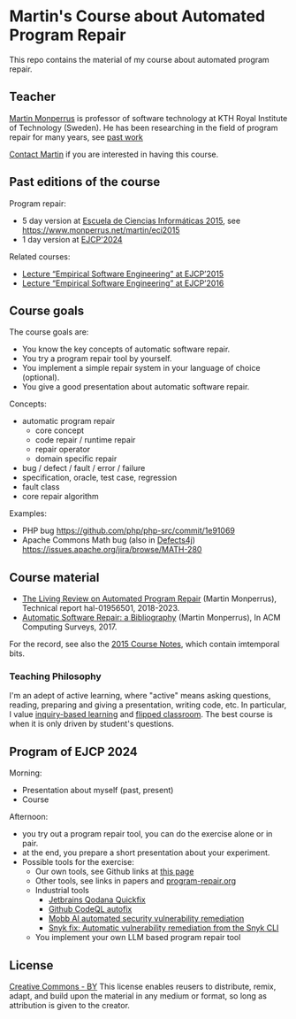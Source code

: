 # Martin's Course about Automated Program Repair

This repo contains the material of my course about automated program repair.

## Teacher

[Martin Monperrus](https://www.monperrus.net/martin/) is professor of software technology at KTH Royal Institute of Technology (Sweden).
He has been researching in the field of program repair for many years, see [past work](https://www.monperrus.net/martin/album?keywords=repair)

[Contact Martin](https://www.monperrus.net/martin/about+me) if you are interested in having this course.

## Past editions of the course

Program repair:
- 5 day version at [Escuela de Ciencias Informáticas 2015](http://dc.uba.ar/events/eci/2015/), see https://www.monperrus.net/martin/eci2015
- 1 day version at [EJCP'2024](https://gpl-ejcp.github.io/ejcp2024)

Related courses:
- [Lecture “Empirical Software Engineering” at EJCP’2015](https://www.monperrus.net/martin/ejcp2015)
- [Lecture “Empirical Software Engineering” at EJCP’2016](https://www.monperrus.net/martin/ejcp2016)


## Course goals

The course goals are:

-   You know the key concepts of automatic software repair.
-   You try a program repair tool by yourself.
-   You implement a simple repair system in your language of choice (optional).
-   You give a good presentation about automatic software repair.

Concepts:
- automatic program repair
  - core concept
  - code repair / runtime repair
  - repair operator
  - domain specific repair
- bug / defect / fault / error / failure
- specification, oracle, test case, regression
- fault class
- core repair algorithm

Examples:

- PHP bug <https://github.com/php/php-src/commit/1e91069>
- Apache Commons Math bug (also in [Defects4j](https://program-repair.org/defects4j-dissection/#!/)) <https://issues.apache.org/jira/browse/MATH-280>
 
## Course material

* [The Living Review on Automated Program Repair](https://hal.science/hal-01956501/document) (Martin Monperrus), Technical report hal-01956501, 2018-2023.
* [Automatic Software Repair: a Bibliography](http://arxiv.org/pdf/1807.00515) (Martin Monperrus), In ACM Computing Surveys, 2017.

For the record, see also the [2015 Course Notes](https://www.monperrus.net/martin/introduction-to-automatic-software-repair.pdf), which contain imtemporal bits.

### Teaching Philosophy

I'm an adept of active learning, where "active" means asking questions, reading, preparing and giving a presentation, writing code,
etc. In particular, I value [inquiry-based learning](https://en.wikipedia.org/wiki/Inquiry-based_learning) and [flipped classroom](https://en.wikipedia.org/wiki/Flipped_classroom  ). The best course is when it is only driven by student's questions.

## Program of EJCP 2024

Morning:
-   Presentation about myself (past, present)
-   Course

Afternoon:
- you try out a program repair tool, you can do the exercise
alone or in pair. 
- at the end, you prepare a short presentation about your experiment.
- Possible tools for the exercise:
  - Our own tools, see Github links at [this page](https://www.monperrus.net/martin/album?keywords=repair)
  - Other tools, see links in papers and [program-repair.org](https://program-repair.org/tools.html)
  - Industrial tools
    - [Jetbrains Qodana Quickfix](https://www.jetbrains.com/help/qodana/quick-fix.html)
    - [Github CodeQL autofix](https://github.blog/2023-11-08-ai-powered-appsec/)
    - [Mobb AI automated security vulnerability remediation](https://mobb.ai/)
    - [Snyk fix: Automatic vulnerability remediation from the Snyk CLI](https://snyk.io/blog/snyk-fix-automatic-vulnerability-remediation-snyk-cli/)
  - You implement your own LLM based program repair tool

## License

[Creative Commons - BY](https://creativecommons.org/licenses/by/4.0/) This license enables reusers to distribute, remix, adapt, and build upon the material in any medium or format, so long as attribution is given to the creator.


